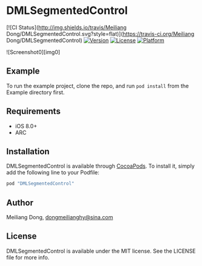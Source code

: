 # DMLSegmentedControl

[![CI Status](http://img.shields.io/travis/Meiliang Dong/DMLSegmentedControl.svg?style=flat)](https://travis-ci.org/Meiliang Dong/DMLSegmentedControl)
[![Version](https://img.shields.io/cocoapods/v/DMLSegmentedControl.svg?style=flat)](http://cocoapods.org/pods/DMLSegmentedControl)
[![License](https://img.shields.io/cocoapods/l/DMLSegmentedControl.svg?style=flat)](http://cocoapods.org/pods/DMLSegmentedControl)
[![Platform](https://img.shields.io/cocoapods/p/DMLSegmentedControl.svg?style=flat)](http://cocoapods.org/pods/DMLSegmentedControl)

![Screenshot0][img0]

## Example

To run the example project, clone the repo, and run `pod install` from the Example directory first.

## Requirements

* iOS 8.0+
* ARC

## Installation

DMLSegmentedControl is available through [CocoaPods](http://cocoapods.org). To install
it, simply add the following line to your Podfile:

```ruby
pod "DMLSegmentedControl"
```

## Author

Meiliang Dong, dongmeilianghy@sina.com

## License

DMLSegmentedControl is available under the MIT license. See the LICENSE file for more info.
